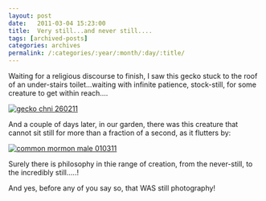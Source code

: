 ```yaml
---
layout: post
date:	2011-03-04 15:23:00
title:  Very still...and never still....
tags: [archived-posts]
categories: archives
permalink: /:categories/:year/:month/:day/:title/
---
```

Waiting for a religious discourse to finish, I saw this gecko stuck to the roof of an under-stairs toilet...waiting with infinite patience, stock-still, for some creature to get within reach....



<a href="http://s1142.photobucket.com/albums/n602/Deepapctrsglr/?action=view&amp;current=IMG_3969.jpg" target="_blank"><img src="http://i1142.photobucket.com/albums/n602/Deepapctrsglr/IMG_3969.jpg" border="0" alt="gecko chni 260211"></a>


And a couple of days later, in our garden, there was this creature that cannot sit still for more than a fraction of a second, as it flutters by:



<a href="http://s1142.photobucket.com/albums/n602/Deepapctrsglr/?action=view&amp;current=blr01020311136.jpg" target="_blank"><img src="http://i1142.photobucket.com/albums/n602/Deepapctrsglr/blr01020311136.jpg" border="0" alt="common mormon male 010311"></a>



Surely there is philosophy in thie range of creation, from the never-still, to the incredibly still.....!


And yes, before any of you say so, that WAS still photography!
